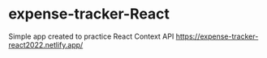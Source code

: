 # expense-tracker-React

Simple app created to practice React Context API
https://expense-tracker-react2022.netlify.app/
